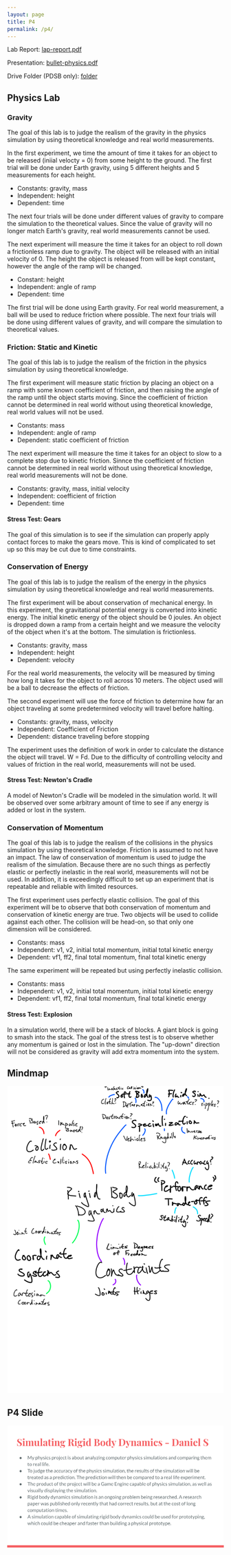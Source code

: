 ```yaml
---
layout: page
title: P4
permalink: /p4/
---
```


Lab Report: [lap-report.pdf](/assets/lab-report.pdf)

Presentation: [bullet-physics.pdf](/assets/bullet-physics.pdf)

Drive Folder (PDSB only): [folder](https://drive.google.com/drive/folders/1XHieIjOjXkoAHKi-iyGwWhhXnbHUHf9c)

## Physics Lab
### Gravity
The goal of this lab is to judge the realism of the gravity in the physics simulation by using theoretical knowledge and
real world measurements.

In the first experiment, we time the amount of time it takes for an object to be released (iniial velocty = 0) from some
height to the ground. The first trial will be done under Earth gravity, using 5 different heights and 5 measurements for
each height.
- Constants: gravity, mass
- Independent: height
- Dependent: time

The next four trials will be done under different values of gravity to compare the simulation to the theoretical values.
Since the value of gravity will no longer match Earth's gravity, real world measurements cannot be used.

The next experiment will measure the time it takes for an object to roll down a frictionless ramp due to gravity. The
object will be released with an initial velocity of 0. The height the object is released from will be kept constant,
however the angle of the ramp will be changed.
- Constant: height
- Independent: angle of ramp
- Dependent: time

The first trial will be done using Earth gravity. For real world measurement, a ball will be used to reduce friction
where possible. The next four trials will be done using different values of gravity, and will compare the simulation to
theoretical values.

### Friction: Static and Kinetic
The goal of this lab is to judge the realism of the friction in the physics simulation by using theoretical knowledge.

The first experiment will measure static friction by placing an object on a ramp with some known coefficient of
friction, and then raising the angle of the ramp until the object starts moving. Since the coefficient of friction
cannot be determined in real world without using theoretical knowledge, real world values will not be used.
- Constants: mass
- Independent: angle of ramp
- Dependent: static coefficient of friction

The next experiment will measure the time it takes for an object to slow to a complete stop due to kinetic friction.
Sinnce the coefficient of friction cannot be determined in real world without using theoretical knowledge, real world
measurements will not be done.
- Constants: gravity, mass, initial velocity
- Independent: coefficient of friction
- Dependent: time

#### Stress Test: Gears
The goal of this simulation is to see if the simulation can properly apply contact forces to make the gears move. This
is kind of complicated to set up so this may be cut due to time constraints.

### Conservation of Energy
The goal of this lab is to judge the realism of the energy in the physics simulation by using theoretical knowledge and
real world measurements.

The first experiment will be about conservation of mechanical energy. In this experiment, the gravitational potential
energy is converted into kinetic energy. The initial kinetic energy of the object should be 0 joules. An object is
dropped down a ramp from a certain height and we measure the velocity of the object when it's at the bottom. The
simulation is frictionless.
- Constants: gravity, mass
- Independent: height
- Dependent: velocity

For the real world measurements, the velocity will be measured by timing how long it takes for the object to roll across
10 meters. The object used will be a ball to decrease the effects of friction.

The second experiment will use the force of friction to determine how far an object traveling at some predetermined
velocity will travel before halting.
- Constants: gravity, mass, velocity
- Independent: Coefficient of Friction
- Dependent: distance traveling before stopping

The experiment uses the definition of work in order to calculate the distance the object will travel. W = Fd. Due to the
difficulty of controlling velocity and values of friction in the real world, measurements will not be used.

#### Stress Test: Newton's Cradle
A model of Newton's Cradle will be modeled in the simulation world. It will be observed over some arbitrary amount of
time to see if any energy is added or lost in the system.

### Conservation of Momentum
The goal of this lab is to judge the realism of the collisions in the physics simulation by using theoretical knowledge.
Friction is assumed to not have an impact. The law of conservation of momentum is used to judge the realism of the
simulation. Because there are no such things as perfectly elastic or perfectly inelastic in the real world, measurements
will not be used. In addition, it is exceedingly difficult to set up an experiment that is repeatable and reliable with
limited resources.

The first experiment uses perfectly elastic collision. The goal of this experiment will be to observe that both
conservation of momentum and conservation of kinetic energy are true. Two objects will be used to collide against each
other. The collision will be head-on, so that only one dimension will be considered.
- Constants: mass
- Independent: v1, v2, initial total momentum, initial total kinetic energy
- Dependent: vf1, ff2, final total momentum, final total kinetic energy

The same experiment will be repeated but using perfectly inelastic collision.
- Constants: mass
- Independent: v1, v2, initial total momentum, initial total kinetic energy
- Dependent: vf1, ff2, final total momentum, final total kinetic energy

#### Stress Test: Explosion
In a simulation world, there will be a stack of blocks. A giant block is going to smash into the stack. The goal of the
stress test is to observe whether any momentum is gained or lost in the simulation. The "up-down" direction will not be
considered as gravity will add extra momentum into the system.

## Mindmap
![mindmap.png](/assets/images/mindmap.png)

## P4 Slide
![p4.png](/assets/images/p4.png)
